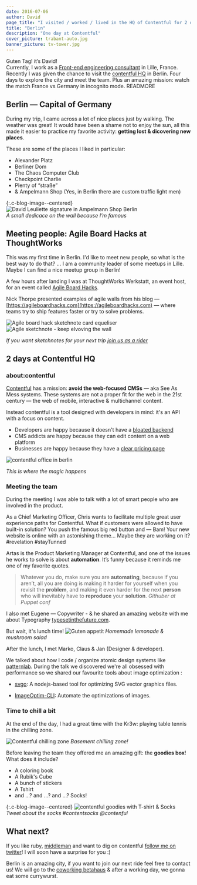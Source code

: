 ```yaml
---
date: 2016-07-06
author: David
page_title: "I visited / worked / lived in the HQ of Contentful for 2 days"
title: "Berlin"
description: "One day at Contentful"
cover_picture: trabant-auto.jpg
banner_picture: tv-tower.jpg
---
```


Guten Tag! it’s David!<br>
Currently, I work as a [Front-end engineering consultant](http://www.davidl.fr/) in Lille, France. Recently I was given the chance to visit the [contentful HQ](https://www.contentful.com/about-us/) in Berlin.
Four days to explore the city and meet the team. Plus an amazing mission: watch the match France vs Germany in incognito mode.
READMORE

## Berlin — Capital of Germany

During my trip, I came across a lot of nice places just by walking. The weather was great! It would have been a shame not to enjoy the sun, all this made it easier to practice my favorite activity: __getting lost & dicovering new places__.

These are some of the places I liked in particular:
- Alexander Platz
- Berliner Dom
- The Chaos Computer Club
- Checkpoint Charlie
- Plenty of “straße”
- & Ampelmann Shop (Yes, in Berlin there are custom traffic light men)

{:.c-blog-image--centered}
![David Leuliette signature in Ampelmann Shop Berlin](/assets/images/blog/articles/2016-07-06-contentful-berlin/ampelmann-signature.jpg)<br>
_A small dedicace on the wall because I’m famous_

## Meeting people: Agile Board Hacks at ThoughtWorks

This was my first time in Berlin. I'd like to meet new people, so what is the best way to do that? … I am a community leader of some meetups in Lille. Maybe I can find a nice meetup group in Berlin!

A few hours after landing I was at ThoughtWorks Werkstatt, an event host, for an event called [Agile Board Hacks](http://www.meetup.com/fr-FR/ThoughtWorks-Berlin/events/232224931/).

Nick Thorpe presented examples of agile walls from his blog — [https://agileboardhacks.com](https://agileboardhacks.com) — where teams try to ship features faster or try to solve problems.

![Agile board hack sketchnote card equeliser](https://c2.staticflickr.com/8/7356/27515657563_8c119c6d69_z.jpg)
![Agile sketchnote - keep elvoving the wall](https://c2.staticflickr.com/8/7466/28027873082_7509f5351a_z.jpg)

_If you want sketchnotes for your next trip [join us as a rider](/riders)_

## 2 days at Contentful HQ

### about:contentful

[Contentful](https://www.contentful.com/) has a mission: __avoid the web-focused CMSs__ — aka See As Mess systems. These systems are not a proper fit for the web in the 21st century — the web of mobile, interactive & multichannel content.

Instead contentful is a tool designed with developers in mind: it's an API with a focus on content.

- Developers are happy because it doesn't have a [bloated backend](https://en.wikipedia.org/wiki/Software_bloat)
- CMS addicts are happy because they can edit content on a web platform
- Businesses are happy because they have a [clear pricing page](https://www.contentful.com/pricing/)

![contentful office in berlin](/assets/images/blog/articles/2016-07-06-contentful-berlin/contentful-hq-berlin.jpg)

_This is where the magic happens_

### Meeting the team

During the meeting I was able to talk with a lot of smart people who are involved in the product.

As a Chief Marketing Officer, Chris wants to facilitate multiple great user experience paths for Contentful. What if customers were allowed to have built-in solution? You push the famous big red button and — Bam! Your new website is online with an astonishing theme… Maybe they are working on it? #revelation #stayTunned

Artas is the Product Marketing Manager at Contentful, and one of the issues he works to solve is about __automation__. It’s funny because it reminds me one of my favorite quotes.

> Whatever you do, make sure you are __automating__, because if you aren’t, all you are doing is making it harder for yourself when you revisit the __problem__, and making it even harder for the next __person__ who will inevitably have to __reproduce__ your __solution__.
> <cite> Githuber at Puppet conf</cite>

I also met Eugene — Copywriter - & he shared an amazing website with me about Typography [typesetinthefuture.com](https://typesetinthefuture.com/).

But wait, it's lunch time!
![Guten appetit](/assets/images/blog/articles/2016-07-06-contentful-berlin/team-building-meal.jpg)
_Homemade lemonade & mushroom salad_

After the lunch, I met Marko, Claus & Jan (Designer & developer).

We talked about how I code / organize atomic design systems like [patternlab](http://patternlab.io/). During the talk we discovered we're all obsessed with performance so we shared our favourite tools about image optimization :

- [svgo](https://github.com/svg/svgo): A nodejs-based tool for optimizing SVG vector graphics files.

- [ImageOptim-CLI](https://github.com/JamieMason/ImageOptim-CLI): Automate the optimizations of images.

### Time to chill a bit

At the end of the day, I had a great time with the Kr3w: playing table tennis in the chilling zone.

![Contentful chilling zone](/assets/images/blog/articles/2016-07-06-contentful-berlin/contentful-chilling-zone.jpg)
_Basement chilling zone!_

Before leaving the team they offered me an amazing gift: the __goodies box__! What does it include?

- A coloring book
- A Rubik's Cube
- A bunch of stickers
- A Tshirt
- and …? and …? and …? Socks!

{:.c-blog-image--centered}
![contentful goodies with T-shirt & Socks](/assets/images/blog/articles/2016-07-06-contentful-berlin/contentful-goodies.jpg)<br>
_Tweet about the socks #contentsocks @contenful_

## What next?

If you like ruby, [middleman](https://middlemanapp.com/) and want to dig on contentful [follow me on twitter](https://twitter.com/_flexbox)! I will soon have a surprise for you :)

Berlin is an amazing city, if you want to join our next ride feel free to contact us! We will go to the [coworking betahaus](http://www.betahaus.com/berlin/) & after a working day, we gonna eat some currywurst.

